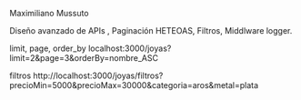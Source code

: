 Maximiliano Mussuto

Diseño avanzado de APIs , Paginación HETEOAS, Filtros, Middlware logger.

limit, page, order_by
localhost:3000/joyas?limit=2&page=3&orderBy=nombre_ASC

filtros
http://localhost:3000/joyas/filtros?precioMin=5000&precioMax=30000&categoria=aros&metal=plata